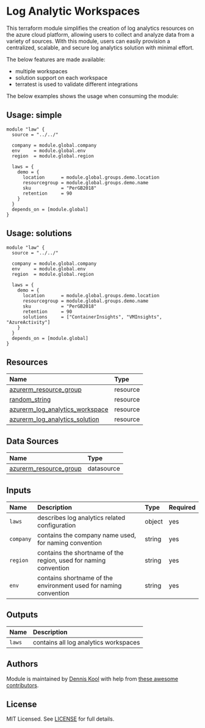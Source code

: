 # Log Analytic Workspaces

This terraform module simplifies the creation of log analytics resources on the azure cloud platform, allowing users to collect and analyze data from a variety of sources. With this module, users can easily provision a centralized, scalable, and secure log analytics solution with minimal effort.

The below features are made available:

- multiple workspaces
- solution support on each workspace
- terratest is used to validate different integrations

The below examples shows the usage when consuming the module:

## Usage: simple

```hcl
module "law" {
  source = "../../"

  company = module.global.company
  env     = module.global.env
  region  = module.global.region

  laws = {
    demo = {
      location      = module.global.groups.demo.location
      resourcegroup = module.global.groups.demo.name
      sku           = "PerGB2018"
      retention     = 90
    }
  }
  depends_on = [module.global]
}
```

## Usage: solutions

```hcl
module "law" {
  source = "../../"

  company = module.global.company
  env     = module.global.env
  region  = module.global.region

  laws = {
    demo = {
      location      = module.global.groups.demo.location
      resourcegroup = module.global.groups.demo.name
      sku           = "PerGB2018"
      retention     = 90
      solutions     = ["ContainerInsights", "VMInsights", "AzureActivity"]
    }
  }
  depends_on = [module.global]
}
```

## Resources

| Name | Type |
| :-- | :-- |
| [azurerm_resource_group](https://registry.terraform.io/providers/hashicorp/azurerm/latest/docs/resources/resource_group) | resource |
| [random_string](https://registry.terraform.io/providers/hashicorp/random/latest/docs/resources/string) | resource |
| [azurerm_log_analytics_workspace](https://registry.terraform.io/providers/hashicorp/azurerm/latest/docs/resources/log_analytics_workspace) | resource |
| [azurerm_log_analytics_solution](https://registry.terraform.io/providers/hashicorp/azurerm/latest/docs/resources/log_analytics_solution) | resource |

## Data Sources

| Name | Type |
| :-- | :-- |
| [azurerm_resource_group](https://registry.terraform.io/providers/hashicorp/azurerm/1.39.0/docs/data-sources/resource_group) | datasource |

## Inputs

| Name | Description | Type | Required |
| :-- | :-- | :-- | :-- |
| `laws` | describes log analytics related configuration | object | yes |
| `company` | contains the company name used, for naming convention	| string | yes |
| `region` | contains the shortname of the region, used for naming convention	| string | yes |
| `env` | contains shortname of the environment used for naming convention	| string | yes |

## Outputs

| Name | Description |
| :-- | :-- |
| `laws` | contains all log analytics workspaces |

## Authors

Module is maintained by [Dennis Kool](https://github.com/dkooll) with help from [these awesome contributors](https://github.com/aztfmods/module-azurerm-law/graphs/contributors).

## License

MIT Licensed. See [LICENSE](https://github.com/aztfmods/module-azurerm-law/blob/main/LICENSE) for full details.
